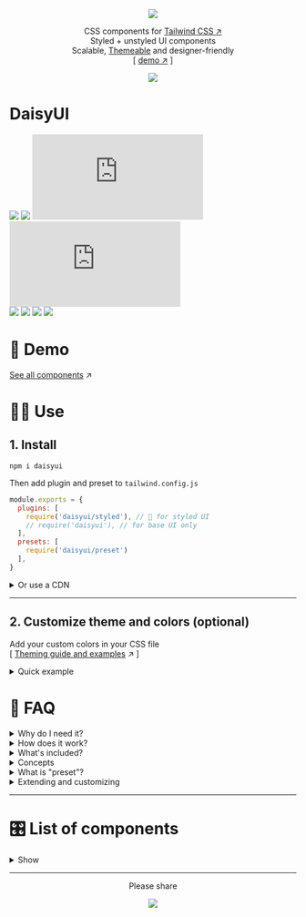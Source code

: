 <div align="center">

[![][logo-url]](#)  

CSS components for [Tailwind CSS ↗︎][tailwind-url]  
Styled + unstyled UI components  
Scalable, [Themeable][theming-url] and designer-friendly  
[ [demo ↗︎][demo-url] ]
  
[![][tweet]][tweet-url]  

</div>

# DaisyUI

[![][build]][build-url] [![][install-size]][install-size-url] [![][base-css]][base-css-url] [![][styled-css]][styled-css-url]  
[![][npm]][npm-url] [![][dl]][npm-url] [![][commit]][gh-url] [![][license]][license-url]


# 🌼 Demo   
[See all components][demo-url] ↗︎

# 👩‍💻 Use   
## 1. Install  

```
npm i daisyui
```

Then add plugin and preset to `tailwind.config.js`
```js
module.exports = {
  plugins: [
    require('daisyui/styled'), // 🎨 for styled UI
    // require('daisyui'), // for base UI only
  ],
  presets: [
    require('daisyui/preset')
  ],
}
```


<details>
<summary>
  Or use a CDN
</summary>
(Not recommended for production)  

| Version | Description | URL |
| - | - | - |
| **Base** <br/> [![][base-css]][base-css-url] | Unstyled domponents <br/><sup>(Basic layout, no color, no visual style)</sup> | `https://unpkg.com/daisyui@latest/dist/base.css` |
| **Styled** <br/> [![][styled-css]][styled-css-url] | DaisyUI Styled domponents <br/><sup>(But you can't use DaisyUI colors on other elements)</sup> | `https://unpkg.com/daisyui@latest/dist/styled.css` |
| **Full** <br/> [![][full-css]][full-css-url] | Tailwind default style + DaisyUI styled domponents <br/><sup>(But it's a large file for production)</sup> | `https://unpkg.com/daisyui@latest/dist/full.css` |


</details>

---

## 2. Customize theme and colors (optional)
  
Add your custom colors in your CSS file  
[ [Theming guide and examples][theming-url] ↗︎ ]

<details>
<summary>
  Quick example
</summary>

```css
/* Values are HSL (hue, saturation, lightness) */
:root {
  --d: 0 0% 100%; /* default color */
  --p1: 340 82% 62%; /* Primary color - light */
  --p2: 340 82% 52%; /* Primary color - normal */
  --p3: 340 82% 42%; /* Primary color - dark */
  --s1: 262 52% 56%; /* Secondary color - light */
  --s2: 262 52% 46%; /* Secondary color - normal */
  --s3: 262 52% 36%; /* Secondary color - dark */
  --a1: 199 98% 58%; /* Accent color - light */
  --a2: 199 98% 48%; /* Accent color - normal */
  --a3: 199 98% 38%; /* Accent color - dark */
  --c1: 220 14% 96%; /* Content colors */
  --c2: 228 14% 93%;
  --c3: 220 15% 84%;
  --c4: 218 14% 65%;
  --c5: 220 14% 46%;
  --c6: 220 14% 37%;
  --c7: 219 14% 28%;
  --c8: 222 13% 19%;
  --c9: 223 14% 10%;
  --cp: 0 0% 100%; /* Foreground content color to use on a primary color */
  --cs: 0 0% 100%; /* Foreground content color to use on a secondary color */
  --ca: 0 0% 100%; /* Foreground content color to use on a accent color */
  --in: 207 90% 54%; /* Info */
  --su: 174 100% 29%; /* Success */
  --wa: 36 100% 50%; /* Warning */
  --er: 14 100% 57%; /* Error */
}
```

</details>

# 🤔 FAQ


<details>
<summary>
  Why do I need it?
</summary>

> Instead of using lots of utility classes for all elements, use component classes like `.btn`, `.card`, `.navbar`, etc... for your common elements to make sure all your elements use same style  
> Instead of using general-purpose color names like `blue-600` or `gray-100` use semantic role names like `primary`, `content-300` or `info`. This way, you can change primary color of your whole project using a single CSS variable; no need to replace all color classes in all files. You can also define multiple themes (not just dark-mode) using CSS variables.  
  
</details>
  
<details>
<summary>
  How does it work?
</summary>

> **DaisyUI** provides basic/unstyled component classes that you can use for almost all design systems. You will need different `.btn` sizes for every project so you can have a basic style that predefined `.xs`, `.sm`, `.lg` sizes for your `.btn` but it has no color or additianal styles.  
> **DaisyUI** also has an optional `styled` version that is useful if you don't want to fully design your components but you want to use custom color themes.  
> **DaisyUI** is based on tailwind so you can customize everything with utility classes and [purge ↗︎](https://tailwindcss.com/docs/optimizing-for-production#purge-css-options) all unused class names.  
  
</details>
  
<details>
<summary>
  What's included?
</summary>
 
> When you add `daisyui/styled` as a Tailwind CSS plugin, it gives you ready-to-use UI component classes to use. Like `.btn`, `.card`, `.alert`, etc...  
> If you use styled version, you get something pre-designed (like Bootstrap) but you can still customize it with Tailwind utility classes.  
> If you use the base (unstyled) version, it has no color or visual style so you can fully style the components with Tailwind utility classes or Tailwind's `@apply` directive. 
  
</details>
  
<details>
<summary>
  Concepts
</summary>

> **Spacing, layout, Typography**  
  You will handle these with Tailwind utility classes. It's easy to create any layout with flexbox or grid. Also for spacing (margins, paddings, etc...), Tailwind classes are perfect for the job. For typography, I suggest using the official [Tailwind Typography ↗︎](https://github.com/tailwindlabs/tailwindcss-typography) plugin.  
    
> **Colors and theming**  
  Instead of using Tailwind's general-purpose colors we use a custom/themeable set of color names (Why? 👉 [Theming guide ↗︎][theming-url])  
    
> **Components**  
  DaisyUI has component classes for every component (button, card, etc...) so you don't need to use many utility classes to build a button. Just use a `.btn` class.  
  
</details>  
  
<details>
<summary>
  What is "preset"?
</summary>

```js
module.exports = {
  // ...
  presets: [
    require('daisyui/preset')
  ],
}

```
> When you add DaisyUI preset it will add:
> A set of [semantic color names][theming-url] (as utility classes)  
> A few additional utility classes that are used by components (like border-radius, min-height, etc...)

</details>
  

<details>
<summary>
  Extending and customizing
</summary>

> You can define multiple custom themes using a few CSS variable.  
> You can use Tailwind utility classes anywhere. So your button element can look like `<a class="px-16 m-5 shadow-md btn">`  
> You're not forced to use all the components. Unused components will be purged anyway.  
> If you use the `base` style, you can fully design elements using Tailwind utility classes or Tailwind's `@apply` directive.  
> For example, you can style your button this way:  
```postcss
.btn{
  @apply px-16 m-5 shadow-md;
}
```
  
</details>

---

# 🎛 List of components  
<details>
<summary>
  Show
</summary>

- [x] Accordion
- [x] Alert
- [x] Artboard
- [ ] App bar
- [x] Avatar
- [ ] Avatar group
- [x] Badge
- [ ] Banner
- [ ] Breadcrumb
- [x] Button
- [x] Button group
- [ ] Calendar
- [x] Card
- [ ] Chat bubble
- [ ] Comment
- [ ] Countdown
- [ ] Divider
- [ ] Empty placeholder
- [ ] Footer
- [ ] Form
  - [ ] Dropdown
  - [ ] Select
  - [x] Text input
  - [ ] Text area
  - [x] Checkbox
  - [ ] Radio
  - [ ] Range slider
  - [x] Togggle
  - [ ] Upload
- [x] Hero
- [ ] Loading
- [x] Menu
- [x] Navbar
- [ ] Modal
- [x] Pagination
- [x] Progress
- [ ] Progress indicator
- [ ] Skeleton placeholder
- [ ] Statistic
- [ ] Steps
- [ ] Tag
- [ ] Tabs
- [ ] Timeline
- [ ] Toast
- [ ] Tooltip
</details>

---
  
<div align="center">
  
  
Please share  
  
[![][tweet]][tweet-url]  

</div>



[install-size]: https://badgen.net/bundlephobia/min/daisyui?&color=purple
[base-css]: https://badgen.net/badgesize/normal/https/unpkg.com/daisyui/dist/base.css?label=base.css%20size&color=purple
[styled-css]: https://badgen.net/badgesize/normal/https/unpkg.com/daisyui/dist/styled.css?label=styled.css%20size&color=purple
[full-css]: https://badgen.net/badgesize/normal/https/unpkg.com/daisyui/dist/full.css?label=full.css%20size&color=purple
[build]: https://badgen.net/github/checks/saadeghi/daisyui?label=build
[npm]: https://badgen.net/npm/v/daisyui?label=version&icon=npm&color=purple
[dl]: https://badgen.net/npm/dt/daisyui?icon=npm&color=purple
[commit]: https://badgen.net/github/last-commit/saadeghi/daisyui?icon=github&color=purple
[license]: https://badgen.net/github/license/saadeghi/daisyui?color=purple
[tweet]: https://img.shields.io/twitter/url?style=social&url=https%3A%2F%2Fgithub.com%2Fsaadeghi%2Fdaisyui

[install-size-url]: https://bundlephobia.com/result?p=daisyui
[base-css-url]: https://unpkg.com/daisyui@latest/dist/base.css
[styled-css-url]: https://unpkg.com/daisyui@latest/dist/styled.css
[full-css-url]: https://unpkg.com/daisyui@latest/dist/full.css
[license-url]: https://github.com/saadeghi/daisyui/blob/master/LICENSE
[npm-url]: https://www.npmjs.com/package/daisyui
[gh-url]: https://github.com/saadeghi/daisyui
[build-url]: https://github.com/saadeghi/daisyui/actions
[tweet-url]: https://twitter.com/intent/tweet?text=Checkout%20DaisyUI%20on%20github%20https://github.com/saadeghi/daisyui

[theming-url]: https://github.com/saadeghi/daisyui/blob/master/docs/theming.md
[demo-url]: https://daisyui.netlify.app/
[tailwind-url]: https://tailwindcss.com/
[logo-url]: https://raw.githubusercontent.com/saadeghi/files/main/daisyui/logo.svg

